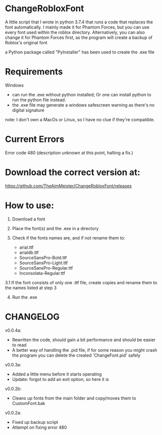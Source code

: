 # ChangeRobloxFont
A little script that I wrote in python 3.7.4 that runs a code that replaces the font automatically.
I mainly made it for Phantom Forces, but you can use every font used within the roblox directory.
Alternatively, you can also change it for Phantom Forces first, as the program will create a backup of Roblox's original font

a Python package called "PyInstaller" has been used to create the .exe file

# Requirements
Windows
   - can run the .exe without python installed; Or one can install python to run the python file instead.
   - the .exe file may generate a windows safescreen warning as there's no digital signature

note: I don't own a MacOs or Linux, so I have no clue if they're compatible.

# Current Errors
Error code 480 (description unknown at this point, halting a fix.)

# Download the correct version at:
https://github.com/TheAimMeister/ChangeRobloxFont/releases

# How to use:
1. Download a font

2. Place the font(s) and the .exe in a directory

3. Check if the fonts names are, and if not rename them to:
   - arial.ttf
   - arialdb.ttf
   - SourceSansPro-Bold.ttf
   - SourceSansPro-Light.ttf
   - SourceSansPro-Regular.ttf
   - Inconsolata-Regular.ttf

3.1 If the font consists of only one .ttf file,
        create copies and rename them to the names listed at step 3

4. Run the .exe


# CHANGELOG
v0.0.4a:
 - Rewritten the code, should gain a bit performance and should be easier to read
 - A better way of handling the .pid file, if for some reason you might crash the program you can delete the created 'ChangeFont.pid' safely

v0.0.3a:
   - Added a little menu before it starts operating
   - Update: forgot to add an exit option, so here it is
   
v0.0.2b:
   - Cleans up fonts from the main folder and copy/moves them to CustomFont.bak

v0.0.2a:
   - Fixed up backup script
   - Attempt on fixing error 480
